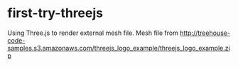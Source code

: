 # first-try-threejs
Using Three.js to render external mesh file. Mesh file from http://treehouse-code-samples.s3.amazonaws.com/threejs_logo_example/threejs_logo_example.zip
